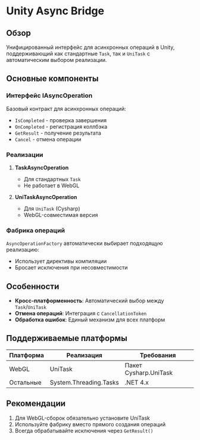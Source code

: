 # Unity Async Bridge

## Обзор
Унифицированный интерфейс для асинхронных операций в Unity, поддерживающий как стандартные `Task`, так и `UniTask` с автоматическим выбором реализации.

## Основные компоненты

### Интерфейс IAsyncOperation
Базовый контракт для асинхронных операций:
- `IsCompleted` - проверка завершения
- `OnCompleted` - регистрация коллбэка
- `GetResult` - получение результата
- `Cancel` - отмена операции

### Реализации
1. **TaskAsyncOperation**
   - Для стандартных `Task`
   - Не работает в WebGL

2. **UniTaskAsyncOperation**
   - Для `UniTask` (Cysharp)
   - WebGL-совместимая версия

### Фабрика операций
`AsyncOperationFactory` автоматически выбирает подходящую реализацию:
- Использует директивы компиляции
- Бросает исключения при несовместимости

## Особенности
- **Кросс-платформенность**: Автоматический выбор между `Task`/`UniTask`
- **Отмена операций**: Интеграция с `CancellationToken`
- **Обработка ошибок**: Единый механизм для всех платформ

## Поддерживаемые платформы
| Платформа  | Реализация       | Требования         |
|------------|------------------|--------------------|
| WebGL      | UniTask          | Пакет Cysharp.UniTask |
| Остальные  | System.Threading.Tasks | .NET 4.x |

## Рекомендации
1. Для WebGL-сборок обязательно установите UniTask
2. Используйте фабрику вместо прямого создания операций
3. Всегда обрабатывайте исключения через `GetResult()`
